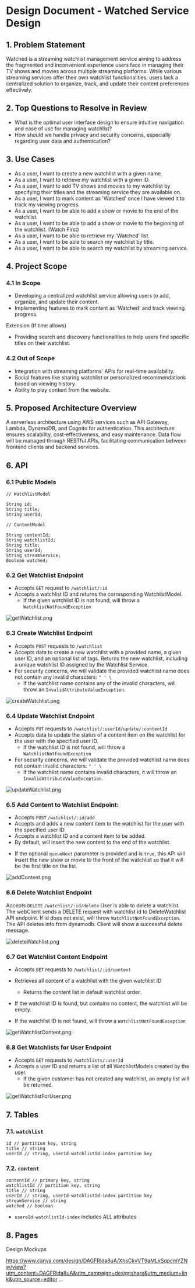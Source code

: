 # Design Document - Watched Service Design

## 1. Problem Statement 

Watched is a streaming watchlist management service aiming to address the fragmented and inconvenient experience users 
face in managing their TV shows and movies across multiple streaming platforms. While various streaming services offer 
their own watchlist functionalities, users lack a centralized solution to organize, track, and update their content 
preferences effectively.

## 2. Top Questions to Resolve in Review
- What is the optimal user interface design to ensure intuitive navigation and ease of use for managing watchlist?
- How should we handle privacy and security concerns, especially regarding user data and authentication?


## 3. Use Cases
-  As a user, I want to create a new watchlist with a given name.
-  As a user, I want to retrieve my watchlist with a given ID.
-  As a user, I want to add TV shows and movies to my watchlist by specifying their titles and the streaming 
service they are available on.
-  As a user, I want to mark content as 'Watched' once I have viewed it to track my viewing progress.
-  As a user, I want to be able to add a show or movie to the end of the watchlist.
-  As a user, I want to be able to add a show or movie to the beginning of the watchlist. (Watch First) 
-  As a user, I want to be able to retrieve my 'Watched' list.
-  As a user, I want to be able to search my watchlist by title.
-  As a user, I want to be able to search my watchlist by streaming service. 

## 4. Project Scope

### 4.1 In Scope

- Developing a centralized watchlist service allowing users to add, organize, and update their content.
- Implementing features to mark content as 'Watched' and track viewing progress.

Extension (If time allows)
- Providing search and discovery functionalities to help users find specific titles on their watchlist.

### 4.2 Out of Scope

- Integration with streaming platforms' APIs for real-time availability.
- Social features like sharing watchlist or personalized recommendations based on viewing history.
- Ability to play content from the website.

## 5. Proposed Architecture Overview 

A serverless architecture using AWS services such as API Gateway, Lambda, DynamoDB, and Cognito for authentication. 
This architecture ensures scalability, cost-effectiveness, and easy maintenance. Data flow will be managed through 
RESTful APIs, facilitating communication between frontend clients and backend services.

## 6. API 

### 6.1 Public Models

```
// WatchlistModel

String id;
String title;
String userId;

```
```
// ContentModel

String contentId;
String watchlistId;
String title;
String userId;
String streamService;
Boolean watched;

```

### 6.2 Get Watchlist Endpoint

* Accepts `GET` request to `/watchlist/:id`
* Accepts a watchlist ID and returns the corresponding WatchlistModel.
    * If the given watchlist ID is not found, will throw a
      `WatchlistNotFoundException`

![getWatchlist.png](images/getWatchlist.png) 

### 6.3 Create Watchlist Endpoint

* Accepts `POST` requests to `/watchlist`
* Accepts data to create a new watchlist with a provided name, a given user
  ID, and an optional list of tags. Returns the new watchlist, including a unique
  watchlist ID assigned by the Watchlist Service.
* For security concerns, we will validate the provided watchlist name does not
  contain any invalid characters: `" ' \`
    * If the watchlist name contains any of the invalid characters, will throw an
      `InvalidAttributeValueException`.

![createWatchlist.png](images/createWatchlist.png)

### 6.4 Update Watchlist Endpoint

* Accepts `PUT` requests to `/watchlist/:userId/update/:contentId`
* Accepts data to update the status of a content item on the watchlist for the user with the specified user ID.
    * If the watchlist ID is not found, will throw a `WatchlistNotFoundException`
* For security concerns, we will validate the provided watchlist name does not
  contain invalid characters: `" ' \`
    * If the watchlist name contains invalid characters, it will throw an
      `InvalidAttributeValueException`.

![updateWatchlist.png](images/updateWatchlist.png)
  
### 6.5 Add Content to Watchlist Endpoint:

* Accepts `POST` `/watchlist/:id/add`
* Accepts and adds a new content item to the watchlist for the user with the specified user ID.
* Accepts a watchlist ID and a content item to be added. 
* By default, will insert the new content to the end of the watchlist.
 - If the optional `queueNext` parameter is provided and is `true`, this API will insert the new show or movie to the 
front of the watchlist so that it will be the first title on the list.

![addContent.png](images/addContent.png)

### 6.6 Delete Watchlist Endpoint
Accepts `DELETE` `/watchlist/:id/delete`
User is able to delete a watchlist.
The webClient sends a DELETE request with watchlist id to DeleteWatchlist API endpoint.
If id does not exist, will throw `WatchlistNotFoundException`.
The API deletes info from dynamodb.
Client will show a successful delete message.

![deleteWatchlist.png](images/deleteWatchlist.png) 

### 6.7 Get Watchlist Content Endpoint

* Accepts `GET` requests to `/watchlist/:id/content`
* Retrieves all content of a watchlist with the given watchlist ID
    * Returns the content list in default watchlist order.
   
* If the watchlist ID is found, but contains no content, the watchlist will be
  empty.
* If the watchlist ID is not found, will throw a `WatchlistNotFoundException`

![getWatchlistContent.png](images/getWatchlistContent.png)

### 6.8 Get Watchlists for User Endpoint

* Accepts `GET` requests to `/watchlists/:userId`
* Accepts a user ID and returns a list of  all WatchlistModels created by the user.
    * If the given customer has not created any watchlist, an empty list will be returned.

![getWatchlistForUser.png](images/getWatchlistForUser.png)

## 7. Tables

### 7.1. `watchlist`

```
id // partition key, string
title // string
userId // string, userId-watchlistId-index partition key

```
### 7.2. `content`

```
contentId // primary key, string
watchlistId // partition key, string
title // string
userId // string, userId-watchlistId-index partition key
streamService // string
watched // boolean
```

- `usereId-watchlistId-index` includes ALL attributes 


## 8. Pages

Design Mockups

https://www.canva.com/design/DAGFRlda8uA/XhsCkvVT9aMLxSqpcmYZNw/view?utm_content=DAGFRlda8uA&utm_campaign=designshare&utm_medium=link&utm_source=editor
...

